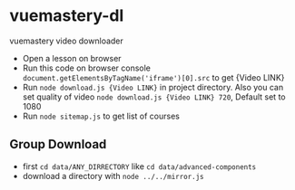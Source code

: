 # vuemastery-dl
vuemastery video downloader

* Open a lesson on browser
* Run this code on browser console `document.getElementsByTagName('iframe')[0].src` to get {Video LINK}
* Run `node download.js {Video LINK}` in project directory. Also you can set quality of video `node download.js {Video LINK} 720`, Default set to 1080
* Run `node sitemap.js` to get list of courses

## Group Download
* first `cd data/ANY_DIRRECTORY` like `cd data/advanced-components`
* download a directory with `node ../../mirror.js`
